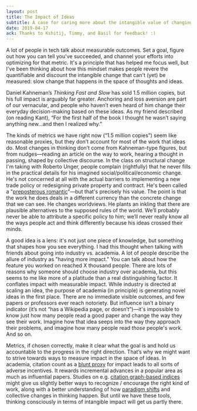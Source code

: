 ```yaml
---
layout: post
title: The Impact of Ideas
subtitle: A case for caring more about the intangible value of changing how people think
date: 2019-04-17
ack: Thanks to Kshitij, Timmy, and Basil for feedback! :)
---
```

A lot of people in tech talk about measurable outcomes. Set a goal, figure out how you can tell you've succeeded, and channel your efforts into optimizing for that metric. It's a principle that has helped me focus well, but I've been thinking about how this mindset makes people revere the quantifiable and discount the intangible change that can't (yet) be measured: slow change that happens in the space of thoughts and ideas.

Daniel Kahneman’s _Thinking Fast and Slow_ has sold 1.5 million copies, but his full impact is arguably far greater. Anchoring and loss aversion are part of our vernacular, and people who haven’t even heard of him change their everyday decision-making based on these ideas. As my friend described (on reading Kant), “For the first half of the book I thought he wasn’t saying anything new...and then I realized why.”

The kinds of metrics we have right now (“1.5 million copies”) seem like reasonable proxies, but they don’t account for most of the work that ideas do. Most changes in thinking don’t come from Kahneman-type figures, but from nudges—reading an article on the way to work, hearing a thought in passing, shaped by collective discourse. In the class on structural change I'm taking with Roberto Unger, people complain (rightfully) that he never fills in the practical details for his imagined social/political/economic change. He's not concerned at all with the actual barriers to implementing a new trade policy or redesigning private property and contract. He's been called a "[preposterous romantic](https://www.theguardian.com/education/2006/feb/28/academicexperts.highereducation1)"—but that's precisely his value. The point is that the work he does deals in a different currency than the concrete change that we can see. He changes worldviews. He plants an inkling that there are plausible alternatives to the supposed rules of the world. We’ll probably never be able to attribute a specific policy to him; we’ll never really know all the ways people act and think differently because his ideas crossed their minds.

A good idea is a lens: it's not just one piece of knowledge, but something that shapes how you see everything. I had this thought when talking with friends about going into industry vs. academia. A lot of people describe the allure of industry as "having more impact." You can talk about how the feature you worked on reached X thousand people. There are lots of reasons why someone should choose industry over academia, but this seems to me like more of a platitude than a real distinguishing factor. It conflates impact with measurable impact. While industry is directed at scaling an idea, the purpose of academia (in principle) is generating novel ideas in the first place. There are no immediate visible outcomes, and few papers or professors ever reach notoriety. But influence isn’t a binary indicator (it’s not “has a Wikipedia page, or doesn’t”)—it's impossible to know just how many people read a good paper and change the way they see their work. Imagine how that idea seeps into the way they approach their problems, and imagine how many people read _those_ people's work. And so on.

Metrics, if chosen correctly, make it clear what the goal is and hold us accountable to the progress in the right direction. That’s why we might want to strive towards ways to measure impact in the space of ideas. In academia, citation count as a [blunt proxy](https://academia.stackexchange.com/questions/37021/why-is-it-bad-to-judge-a-paper-by-citation-count) for impact leads to all sorts of adverse incentives. It rewards incremental advances in a popular area as much as influential papers. Studies on e.g. [citation graph-based indices](https://www.nature.com/articles/d41586-019-00350-3) might give us slightly better ways to recognize / encourage the right kind of work, along with a better understanding of how [paradigm shifts](https://en.wikipedia.org/wiki/Paradigm_shift) and collective changes in thinking happen. But until we have these tools, thinking consciously in terms of intangible impact will get us partly there.
